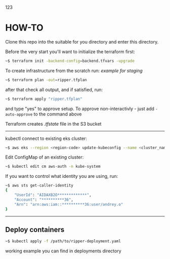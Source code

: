 123
# HOW-TO

Clone this repo into the suitable for you directory and enter this directory.

Before the very start you'll want to initialize the terraform first:

```bash
~$ terraform init -backend-config=backend.tfvars -upgrade
```

To create infrastructure from the scratch run:
*example for staging*

```bash
~$ terraform plan -out=ripper.tfplan
```

after that check all output, and if satisfied, run:

```bash
~$ terraform apply "ripper.tfplan"
```

and type "yes" to approve setup.
To approve non-interactivly - just add `-auto-approve` to the command above

Terraform creates *.tfstate* file in the S3 bucket 

---
kubectl connect to existing eks cluster:

```bash
~$ aws eks --region <region-code> update-kubeconfig --name <cluster_name>
```

Edit ConfigMap of an existing cluster:

```bash
~$ kubectl edit cm aws-auth -n kube-system
```

If you want to control what identity you are using, run:

```bash
~$ aws sts get-caller-identity
{
    "UserId": "AIDAXB2O*************",
    "Account": "**********36",
    "Arn": "arn:aws:iam::**********36:user/andrey.o"
}
```
---
## Deploy containers
```bash
~$ kubectl apply -f /path/to/ripper-deployment.yaml
```
working example you can find in deployments directory

